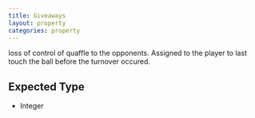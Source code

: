 ```yaml
---
title: Giveaways
layout: property
categories: property
---
```


loss of control of quaffle to the opponents. Assigned to the player to last touch the ball before the turnover occured.

## Expected Type

*   Integer
